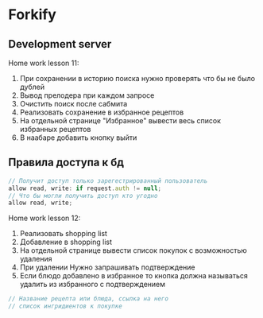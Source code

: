 # Forkify


## Development server

Home work lesson 11:
1. При сохранении в историю поиска нужно проверять что бы не было дублей
2. Вывод прелодера при каждом запросе
3. Очистить поиск после сабмита
4. Реализовать сохранение в избранное рецептов
5. На отдельной странице "Избранное" вывести весь список избранных рецептов
6. В наабаре добавить кнопку выйти


## Правила доступа к бд
```javascript
// Получит доступ только зарегестрированный пользователь
allow read, write: if request.auth != null;
// Что бы могли получить доступ кто угодно
allow read, write;
```

Home work lesson 12:
1. Реализовать shopping list
2. Добавление в shopping list
3. На отдельной странице вывести список покупок с возможностью удаления
4. При удалении Нужно запрашивать подтверждение 
5. Если блюдо добавлено в избранное то кнопка должна называться удалить из избранного с подтверждением

```javascript
// Название рецепта или блюда, ссылка на него
// список ингридиентов к покупке
```
